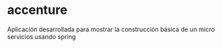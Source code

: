 # accenture
Aplicación desarrollada para mostrar la construcción básica de un micro servicios usando spring 
